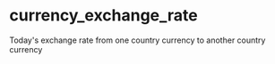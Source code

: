 # currency_exchange_rate
Today's exchange rate from one country currency to another country currency
